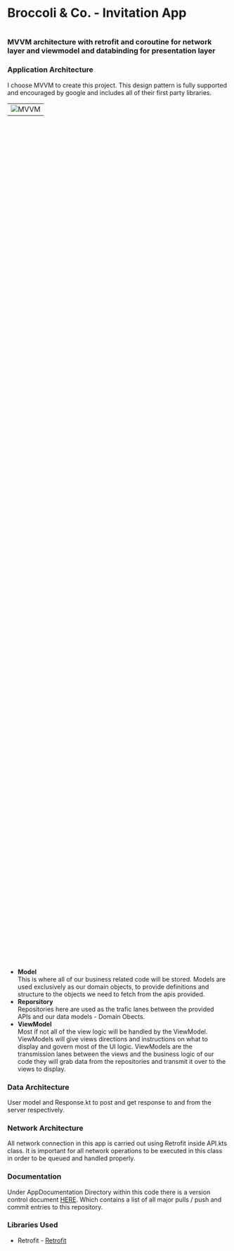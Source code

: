 <h1>Broccoli & Co. - Invitation App<h1>

<h3> MVVM architecture with retrofit and coroutine for network layer and viewmodel and databinding for presentation layer </h3>

<h3>Application Architecture</h3>
 
I choose MVVM to create this project. This design pattern is fully supported and encouraged by google and includes all of their first party libraries. 
 
 
 
 <div>
   <table width="50%" height="50%" align="center" valign="center">
   <tr><td>
      <img src="https://user-images.githubusercontent.com/48664320/164951850-9ae1cad9-4dc2-4b4d-bbfd-0bfc432b7b62.png" alt="MVVM"/>
   </td></tr>
   </table>
</div>
 
 <ul>
 <li><b>Model</b></li>
 This is where all of our business related code will be stored. 
 Models are used exclusively as our domain objects, to provide definitions and structure to the objects we need to fetch from the apis provided. 
 
<li><b>Reporsitory</b></li>
 Repositories here are used as the trafic lanes between the provided APIs and our data models - Domain Obects. 
 
 <li><b>ViewModel</b></li>
  Most if not all of the view logic will be handled by the ViewModel. ViewModels will give views directions and instructions on what to display and govern most of the UI logic. ViewModels are the transmission lanes between the views and the business logic of our code they will grab data from the repositories and  transmit it over to the views to display. 
</ul>

<h3>Data Architecture</h3>
User model and Response.kt to post and get response to and from the server respectively.

<h3>Network Architecture</h3>
 
All network connection in this app is carried out using Retrofit inside API.kts class. It is important for all network operations to be executed in this class in order to be queued and handled properly.

<h3>Documentation</h3>

Under AppDocumentation Directory within this code there is a version control document  <a href="https://github.com/nirvikBasnet/Broccoli/blob/main/app/src/main/java/com/example/broccoli/documentation/version_history">HERE</a>. Which contains a list of all major pulls / push and commit entries to this repository. 


<h3>Libraries Used</h3>

<ul>
  <li>Retrofit - <a href="https://square.github.io/retrofit/">Retrofit</a></li>
</ul>
